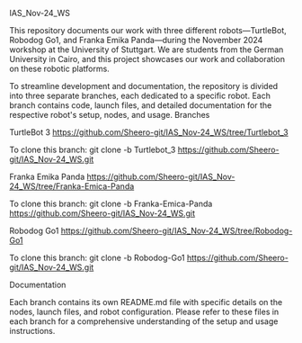 IAS_Nov-24_WS

This repository documents our work with three different robots—TurtleBot, Robodog Go1, and Franka Emika Panda—during the November 2024 workshop at the University of Stuttgart. We are students from the German University in Cairo, and this project showcases our work and collaboration on these robotic platforms.

To streamline development and documentation, the repository is divided into three separate branches, each dedicated to a specific robot. Each branch contains code, launch files, and detailed documentation for the respective robot's setup, nodes, and usage.
Branches

TurtleBot 3
https://github.com/Sheero-git/IAS_Nov-24_WS/tree/Turtlebot_3

To clone this branch:  git clone -b Turtlebot_3 https://github.com/Sheero-git/IAS_Nov-24_WS.git

Franka Emika Panda
https://github.com/Sheero-git/IAS_Nov-24_WS/tree/Franka-Emica-Panda

To clone this branch:  git clone -b Franka-Emica-Panda https://github.com/Sheero-git/IAS_Nov-24_WS.git

Robodog Go1
https://github.com/Sheero-git/IAS_Nov-24_WS/tree/Robodog-Go1

To clone this branch:   git clone -b Robodog-Go1 https://github.com/Sheero-git/IAS_Nov-24_WS.git

Documentation

Each branch contains its own README.md file with specific details on the nodes, launch files, and robot configuration. Please refer to these files in each branch for a comprehensive understanding of the setup and usage instructions.
